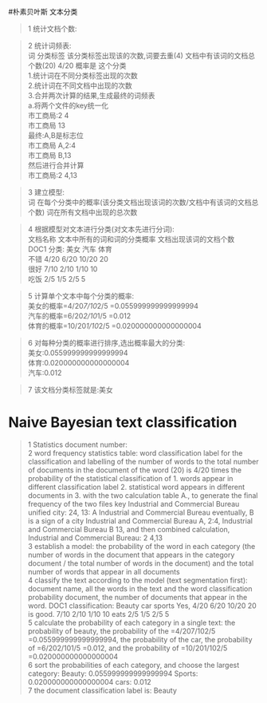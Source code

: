 #朴素贝叶斯 文本分类  
  
>1 统计文档个数:  
  
>2 统计词频表:  
词 分类标签 该分类标签出现该的次数,词要去重(4) 文档中有该词的文档总个数(20)		4/20 概率是 这个分类  
	1.统计词在不同分类标签出现的次数  
	2.统计词在不同文档中出现的次数  
	3.合并两次计算的结果,生成最终的词频表  
		a.将两个文件的key统一化  
		市工商局:2	4  
		市工商局	13  
		最终:A,B是标志位  
		市工商局 A,2:4	  
		市工商局 B,13	  
		然后进行合并计算  
		市工商局:2 4,13  
  
>3 建立模型:  	
	词 在每个分类中的概率(该分类文档出现该词的次数/文档中有该词的文档总个数)	词在所有文档中出现的总次数  
  
>4 根据模型对文本进行分类(对文本先进行分词):  
	文档名称	文本中所有的词和词的分类概率	文档出现该词的文档个数  
	DOC1			分类:   美女  汽车  体育           
			不错		4/20  6/20  10/20	20  
			很好		7/10  2/10  1/10	10  
			吃饭		2/5   1/5   2/5		5  
  
>5 计算单个文本中每个分类的概率:	  
		美女的概率=4/20*7/10*2/5	=0.055999999999999994  
		汽车的概率=6/20*2/10*1/5	=0.012  
		体育的概率=10/20*1/10*2/5	=0.020000000000000004  
  
>6 对每种分类的概率进行排序,选出概率最大的分类:  
		美女:0.055999999999999994  
		体育:0.020000000000000004  
		汽车:0.012  
  
>7 该文档分类标签就是:美女  
  
# Naive Bayesian text classification  
>1 Statistics document number:  
>2 word frequency statistics table: word classification label for the classification and labelling of the number of words to the total number of documents in the document of the word (20) is 4/20 times the probability of the statistical classification of 1. words appear in different classification label 2. statistical word appears in different documents in 3. with the two calculation table A., to generate the final frequency of the two files key Industrial and Commercial Bureau unified city: 24, 13: A Industrial and Commercial Bureau eventually, B is a sign of a city Industrial and Commercial Bureau A, 2:4, Industrial and Commercial Bureau B 13, and then combined calculation, Industrial and Commercial Bureau: 2 4,13  
>3 establish a model: the probability of the word in each category (the number of words in the document that appears in the category document / the total number of words in the document) and the total number of words that appear in all documents  
>4 classify the text according to the model (text segmentation first): document name, all the words in the text and the word classification probability document, the number of documents that appear in the word. DOC1 classification: Beauty car sports
Yes, 4/20 6/20 10/20 20 is good. 7/10 2/10 1/10 10 eats 2/5 1/5 2/5 5  
>5 calculate the probability of each category in a single text: the probability of beauty, the probability of the =4/207/102/5 =0.055999999999999994, the probability of the car, the probability of =6/202/101/5 =0.012, and the probability of =10/201/102/5 =0.020000000000000004  
>6 sort the probabilities of each category, and choose the largest category: Beauty: 0.055999999999999994 Sports: 0.020000000000000004 cars: 0.012  
>7 the document classification label is: Beauty  
